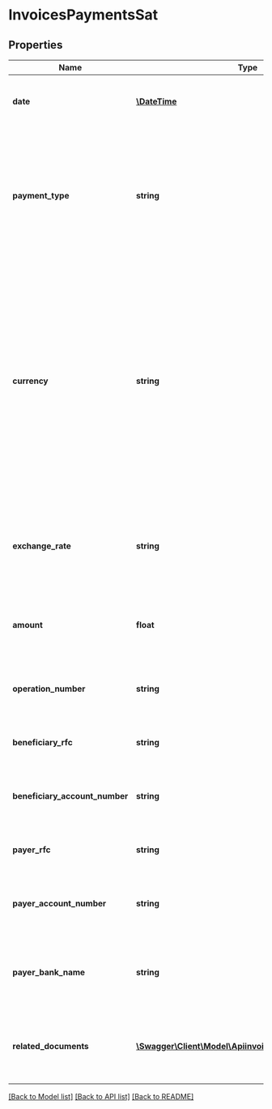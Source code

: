 # InvoicesPaymentsSat

## Properties
Name | Type | Description | Notes
------------ | ------------- | ------------- | -------------
**date** | [**\DateTime**](\DateTime.md) | ISO-8601 timestamp when the payment was made. | 
**payment_type** | **string** | Payment type code used for this invoice, as defined by the country&#x27;s legal entity.  - 🇲🇽 Mexico [SAT catalog reference article](https://developers.belvo.com/docs/sat-catalogs#payment-type) | 
**currency** | **string** | The currency of the payment. For example:  - 🇧🇷 BRL (Brazilian Real) - 🇨🇴 COP (Colombian Peso) - 🇲🇽 MXN (Mexican Peso)  Please note that other currencies other than in the list above may be returned. | 
**exchange_rate** | **string** | The &#x60;currency&#x60; to MXN currency exchange rate when the payment was made. | 
**amount** | **float** | The invoice amount, in the currency of the original invoice. | 
**operation_number** | **string** | The fiscal institution&#x27;s internal identifier for the operation. | 
**beneficiary_rfc** | **string** | The fiscal ID of the payment beneficiary. | [optional] 
**beneficiary_account_number** | **string** | The bank account number of the payment beneficiary. | 
**payer_rfc** | **string** | The fiscal ID of the payment issuer. | 
**payer_account_number** | **string** | The bank account number of the payment issuer. | 
**payer_bank_name** | **string** | The banking institution that was used by the payment issuer. | 
**related_documents** | [**\Swagger\Client\Model\ApiinvoicesRelatedDocuments[]**](ApiinvoicesRelatedDocuments.md) | A list of all the related deferred invoices affected by the payment. | 

[[Back to Model list]](../../README.md#documentation-for-models) [[Back to API list]](../../README.md#documentation-for-api-endpoints) [[Back to README]](../../README.md)

